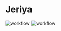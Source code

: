 # Jeriya

![workflow](https://github.com/hpatjens/Jeriya/actions/workflows/main.yml/badge.svg)
![workflow](https://github.com/hpatjens/Jeriya/actions/workflows/fmt.yml/badge.svg)
